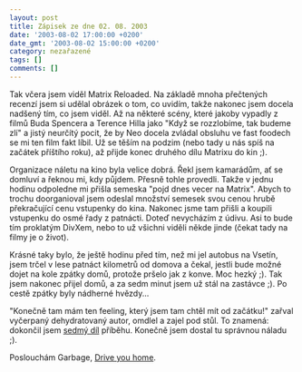 ```yaml
---
layout: post
title: Zápisek ze dne 02. 08. 2003
date: '2003-08-02 17:00:00 +0200'
date_gmt: '2003-08-02 15:00:00 +0200'
category: nezařazené
tags: []
comments: []
---
```

<p>Tak včera jsem viděl Matrix Reloaded. Na základě mnoha přečtených recenzí jsem si udělal obrázek o tom, co uvidím,   takže nakonec jsem docela nadšený tím, co jsem viděl. Až na některé scény, které jakoby vypadly z filmů Buda Spencera   a Terence Hilla jako "Když se rozzlobíme, tak budeme zlí" a jistý neurčítý pocit, že by Neo docela zvládal   obsluhu ve fast foodech se mi ten film fakt líbil. Už se těším na podzim (nebo tady u nás spíš na začátek   příštího roku), až přijde konec druhého dílu Matrixu do kin ;).</p>
<p>Organizace náletu na kino byla velice dobrá. Řekl jsem kamarádům, ať se domluví a řeknou mi, kdy půjdem. Přesně   tohle provedli. Takže v jednu hodinu odpoledne mi přišla semeska "pojd dnes vecer na Matrix". Abych to trochu   doorganioval jsem odeslal množství semesek svou cenou hrubě překračující cenu vstupenky do kina. Nakonec jsme tam   přišli a koupili vstupenku do osmé řady z patnácti. Doteď nevycházím z údivu. Asi to bude tím proklatým DivXem,   nebo to už všichni viděli někde jinde (čekat tady na filmy je o život).</p>
<p>Krásné taky bylo, že ještě hodinu před tím, než mi jel autobus na Vsetín, jsem trčel v lese patnáct kilometrů   od domova a čekal, jestli bude možné dojet na kole zpátky domů, protože pršelo jak z konve. Moc hezký ;).   Tak jsem nakonec přijel domů, a za sedm minut jsem už stál na zastávce ;). Po cestě zpátky byly nádherné hvězdy...</p>
<p>"Konečně tam mám ten feeling, který jsem tam chtěl mít od začátku!" zařval vyčerpaný dehydratovaný autor,   omdlel a zajel pod stůl. To znamená: dokončil jsem <a href="art.php?a=serial7.htm">sedmý díl</a> příběhu. Konečně jsem dostal tu správnou náladu ;).</p>
<p>Poslouchám Garbage, <a href="art.php?a=drive_you_home.htm">Drive you home</a>.</p>
